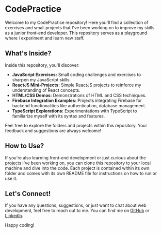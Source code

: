 # CodePractice

Welcome to my CodePractice repository! Here you'll find a collection of exercises and small projects that I've been working on to improve my skills as a junior front-end developer. This repository serves as a playground where I experiment and learn new staff.

## What's Inside?

Inside this repository, you'll discover:

- **JavaScript Exercises:** Small coding challenges and exercises to sharpen my JavaScript skills.
- **ReactJS Mini-Projects:** Simple ReactJS projects to reinforce my understanding of React concepts.
- **HTML/CSS Demos:** Demonstrations of HTML and CSS techniques.
- **Firebase Integration Examples:** Projects integrating Firebase for backend functionalities like authentication, database management.
- **TypeScript Explorations:** Experimentations with TypeScript to familiarize myself with its syntax and features.

Feel free to explore the folders and projects within this repository. Your feedback and suggestions are always welcome!

## How to Use?

If you're also learning front-end development or just curious about the projects I've been working on, you can clone this repository to your local machine and dive into the code. Each project is contained within its own folder and comes with its own README file for instructions on how to run or use it.

## Let's Connect!

If you have any questions, suggestions, or just want to chat about web development, feel free to reach out to me. You can find me on [GitHub](https://github.com/TsvetomilaStoilkova) or [LinkedIn](https://linkedin.com/in/TsvetomilaStoilkova).

Happy coding!
